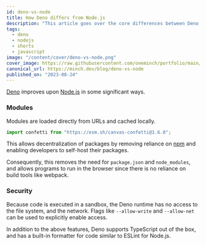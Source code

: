 ```yaml
---
id: deno-vs-node
title: How Deno differs from Node.js
description: "This article goes over the core differences between Deno and Node.js."
tags:
  - deno
  - nodejs
  - shorts
  - javascript
image: "/content/cover/deno-vs-node.png"
cover_image: https://raw.githubusercontent.com/oneminch/portfolio/main/public/content/cover/deno-vs-node.png
canonical_url: https://minch.dev/blog/deno-vs-node
published_on: "2023-08-24"
---
```


[Deno](https://deno.land) improves upon [Node.js](https://nodejs.org) in some significant ways.

### Modules

Modules are loaded directly from URLs and cached locally.

```js
import confetti from "https://esm.sh/canvas-confetti@1.6.0";
```

This allows decentralization of packages by removing reliance on [npm](https://npmjs.com) and enabling developers to self-host their packages.

Consequently, this removes the need for `package.json` and `node_modules`, and allows programs to run in the browser since there is no reliance on build tools like webpack.

### Security

Because code is executed in a sandbox, the Deno runtime has no access to the file system, and the network. Flags like `--allow-write` and `--allow-net` can be used to explicitly enable access.

In addition to the above features, Deno supports TypeScript out of the box, and has a built-in formatter for code similar to ESLint for Node.js.
